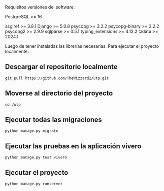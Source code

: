 Requisitos versiones del software:

PostgreSQL >= 16

asgiref >= 3.8.1
Django >= 5.0.8
psycopg >= 3.2.2
psycopg-binary >= 3.2.2
psycopg2 >= 2.9.9
sqlparse >= 0.5.1
typing_extensions >= 4.12.2
tzdata >= 2024.1

Luego de tener instaladas las librerías necesarias.
Para ejecutar el proyecto localmente:

## Descargar el repositorio localmente

`git pull https://github.com/TheWizzard2/utp.git`

## Moverse al directorio del proyecto

`cd /utp`

## Ejecutar todas las migraciones

`python manage.py migrate`

## Ejecutar las pruebas en la aplicación vivero

`python manage.py test vivero`

## Ejecutar el proyecto

`python manage.py runserver`
